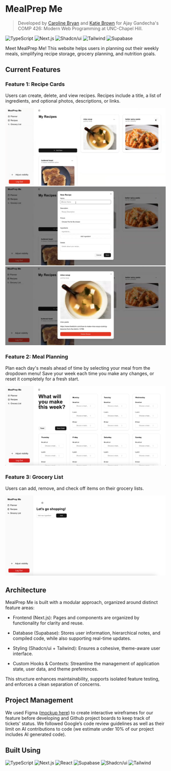 # MealPrep Me

> Developed by [Caroline Bryan](https://github.com/cgbryan1) and [Katie Brown](https://github.com/kgbrown5) for Ajay Gandecha's COMP 426: Modern Web Programming at UNC-Chapel Hill.


![TypeScript](https://img.shields.io/badge/-TypeScript-05122A?style=flat&logo=typescript)
![Next.js](https://img.shields.io/badge/-Next.js-05122A?style=flat&logo=nextdotjs)
![Shadcn/ui](https://img.shields.io/badge/-Shadcn_UI-05122A?style=flat&logo=shadcnui)
![Tailwind](https://img.shields.io/badge/-Tailwind-05122A?style=flat&logo=tailwindcss)
![Supabase](https://img.shields.io/badge/-Supabase-05122A?style=flat&logo=supabase)

Meet MealPrep Me! This website helps users in planning out their weekly meals, simplifying recipe storage, grocery planning, and nutrition goals.

## Current Features

### Feature 1: Recipe Cards

Users can create, delete, and view recipes. Recipes include a title, a list of ingredients, and optional photos, descriptions, or links.

![Recipe page](images/recipes.png)
![New recipe](images/new-recipe.png)
![View recipe](images/recipe-card.png)


### Feature 2: Meal Planning

Plan each day's meals ahead of time by selecting your meal from the dropdown menu! Save your week each time you make any changes, or reset it completely for a fresh start.

![Meal Planner](meal-plan.png)


### Feature 3: Grocery List

Users can add, remove, and check off items on their grocery lists.

![Grocery List](shopping-list.png)



## Architecture

MealPrep Me is built with a modular approach, organized around distinct feature areas:

* Frontend (Next.js): Pages and components are organized by functionality for clarity and reuse.

* Database (Supabase): Stores user information, hierarchical notes, and compiled code, while also supporting real-time updates.

* Styling (Shadcn/ui + Tailwind): Ensures a cohesive, theme-aware user interface.

* Custom Hooks & Contexts: Streamline the management of application state, user data, and theme preferences.

This structure enhances maintainability, supports isolated feature testing, and enforces a clean separation of concerns.

## Project Management
We used Figma ([mockup here](https://www.figma.com/design/34kaSJM9V8IHBJAV7wohMd/Comp426?node-id=2-287&t=I6Vzqogk3gwSAYMj-1)) to create interactive wireframes for our feature before developing and Github project boards to keep track of tickets' status. We followed Google’s code review guidelines as well as their limit on AI contributions to code (we estimate under 10% of our project includes AI generated code).

## Built Using

![TypeScript](https://img.shields.io/badge/-TypeScript-05122A?style=flat&logo=typescript)
![Next.js](https://img.shields.io/badge/-Next.js-05122A?style=flat&logo=nextdotjs)
![React](https://img.shields.io/badge/-React-05122A?style=flat&logo=react)
![Supabase](https://img.shields.io/badge/-Supabase-05122A?style=flat&logo=supabase)
![Shadcn/ui](https://img.shields.io/badge/-Shadcn_UI-05122A?style=flat&logo=shadcnui)
![Tailwind](https://img.shields.io/badge/-Tailwind-05122A?style=flat&logo=tailwindcss)
